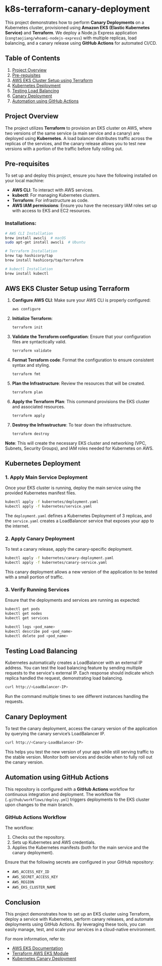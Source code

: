 # k8s-terraform-canary-deployment

This project demonstrates how to perform **Canary Deployments** on a Kubernetes cluster, provisioned using **Amazon EKS (Elastic Kubernetes Service)** and **Terraform**. We deploy a Node.js Express application (`congtaojiang/whoami-nodejs-express`) with multiple replicas, load balancing, and a canary release using **GitHub Actions** for automated CI/CD.

## Table of Contents
1. [Project Overview](#project-overview)
2. [Pre-requisites](#pre-requisites)
3. [AWS EKS Cluster Setup using Terraform](#aws-eks-cluster-setup-using-terraform)
4. [Kubernetes Deployment](#kubernetes-deployment)
5. [Testing Load Balancing](#testing-load-balancing)
6. [Canary Deployment](#canary-deployment)
7. [Automation using GitHub Actions](#automation-using-github-actions)

## Project Overview
The project utilizes **Terraform** to provision an EKS cluster on AWS, where two versions of the same service (a main service and a canary) are deployed using **Kubernetes**. A load balancer distributes traffic across the replicas of the services, and the canary release allows you to test new versions with a portion of the traffic before fully rolling out.

## Pre-requisites
To set up and deploy this project, ensure you have the following installed on your local machine:
- **AWS CLI**: To interact with AWS services.
- **kubectl**: For managing Kubernetes clusters.
- **Terraform**: For infrastructure as code.
- **AWS IAM permissions**: Ensure you have the necessary IAM roles set up with access to EKS and EC2 resources.

### Installations:
```bash
# AWS CLI Installation
brew install awscli  # macOS
sudo apt-get install awscli  # Ubuntu

# Terraform Installation
brew tap hashicorp/tap
brew install hashicorp/tap/terraform

# kubectl Installation
brew install kubectl
```

## AWS EKS Cluster Setup using Terraform

1. **Configure AWS CLI**: Make sure your AWS CLI is properly configured:
   ```bash
   aws configure
   ```

2. **Initialize Terraform**: 
   ```bash
   terraform init
   ```

3. **Validate the Terraform configuration**: Ensure that your configuration files are syntactically valid.

   ```bash
   terraform validate
   ```

4. **Format Terraform code**: Format the configuration to ensure consistent syntax and styling.

   ```bash
   terraform fmt
   ```

5. **Plan the Infrastructure**: Review the resources that will be created.
   ```bash
   terraform plan
   ```

6. **Apply the Terraform Plan**: This command provisions the EKS cluster and associated resources.
   ```bash
   terraform apply
   ```

7. **Destroy the Infrastructure**: To tear down the infrastructure.
   ```bash
   terraform destroy
   ```

**Note**: This will create the necessary EKS cluster and networking (VPC, Subnets, Security Groups), and IAM roles needed for Kubernetes on AWS.

## Kubernetes Deployment

### 1. Apply Main Service Deployment
Once your EKS cluster is running, deploy the main service using the provided Kubernetes manifest files.

```bash
kubectl apply -f kubernetes/deployment.yaml
kubectl apply -f kubernetes/service.yaml
```

The `deployment.yaml` defines a Kubernetes Deployment of 3 replicas, and the `service.yaml` creates a LoadBalancer service that exposes your app to the internet.

### 2. Apply Canary Deployment
To test a canary release, apply the canary-specific deployment.

```bash
kubectl apply -f kubernetes/canary-deployment.yaml
kubectl apply -f kubernetes/canary-service.yaml
```

This canary deployment allows a new version of the application to be tested with a small portion of traffic.

### 3. Verify Running Services
Ensure that the deployments and services are running as expected:

```bash
kubectl get pods
kubectl get nodes
kubectl get services

kubectl logs <pod_name>
kubectl describe pod <pod_name>
kubectl delete pod <pod_name>
```

## Testing Load Balancing

Kubernetes automatically creates a LoadBalancer with an external IP address. You can test the load balancing feature by sending multiple requests to the service's external IP. Each response should indicate which replica handled the request, demonstrating load balancing.

```bash
curl http://<LoadBalancer-IP>
```

Run the command multiple times to see different instances handling the requests.

## Canary Deployment

To test the canary deployment, access the canary version of the application by querying the canary service’s LoadBalancer IP.

```bash
curl http://<Canary-LoadBalancer-IP>
```

This helps you test the new version of your app while still serving traffic to the stable version. Monitor both services and decide when to fully roll out the canary version.

## Automation using GitHub Actions

This repository is configured with a **GitHub Actions** workflow for continuous integration and deployment. The workflow file (`.github/workflows/deploy.yml`) triggers deployments to the EKS cluster upon changes to the main branch.

### GitHub Actions Workflow

The workflow:
1. Checks out the repository.
2. Sets up Kubernetes and AWS credentials.
3. Applies the Kubernetes manifests (both for the main service and the canary deployment).

Ensure that the following secrets are configured in your GitHub repository:
- `AWS_ACCESS_KEY_ID`
- `AWS_SECRET_ACCESS_KEY`
- `AWS_REGION`
- `AWS_EKS_CLUSTER_NAME`

## Conclusion

This project demonstrates how to set up an EKS cluster using Terraform, deploy a service with Kubernetes, perform canary releases, and automate deployments using GitHub Actions. By leveraging these tools, you can easily manage, test, and scale your services in a cloud-native environment.

For more information, refer to:
- [AWS EKS Documentation](https://docs.aws.amazon.com/eks/)
- [Terraform AWS EKS Module](https://registry.terraform.io/modules/terraform-aws-modules/eks/aws/latest)
- [Kubernetes Canary Deployment](https://kubernetes.io/docs/concepts/cluster-administration/manage-deployment/)
